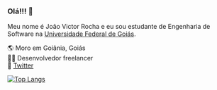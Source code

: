 ### Olá!!! 🤠

Meu nome é João Victor Rocha e eu sou estudante de Engenharia de Software na [Universidade Federal de Goiás](https://www.ufg.br/).  

🌎 Moro em Goiânia, Goiás  
👨‍💻 Desenvolvedor freelancer  
🐤 [Twitter](twitter.com/vixtorocha)

[![Top Langs](https://github-readme-stats.vercel.app/api/top-langs/?username=vixtorocha&hide=tsql&langs_count=6&layout=compact)](https://github.com/anuraghazra/github-readme-stats)

<!--
**vixtorocha/vixtorocha** is a ✨ _special_ ✨ repository because its `README.md` (this file) appears on your GitHub profile.

Here are some ideas to get you started:

- 🔭 I’m currently working on ...
- 🌱 I’m currently learning ...
- 👯 I’m looking to collaborate on ...
- 🤔 I’m looking for help with ...
- 💬 Ask me about ...
- 📫 How to reach me: ...
- 😄 Pronouns: ...
- ⚡ Fun fact: ...
-->
